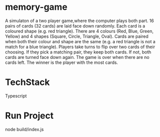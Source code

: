 # memory-game

A simulaton of a two player game,where the computer plays both part.
16 pairs of cards (32 cards) are laid face down randomly.
Each card is a coloured shape (e.g. red triangle). There are 4 colours (Red, Blue, Green, Yellow) and 4 shapes (Square, Circle, Triangle, Oval).
Cards are paired when both their colour and shape are the same (e.g. a red triangle is not a match for a blue triangle).
Players take turns to flip over two cards of their choosing. If they pick a matching pair, they keep both cards. If not, both cards are turned face down again.
The game is over when there are no cards left. The winner is the player with the most cards.

# TechStack

Typescript

# Run Project

node build/index.js
